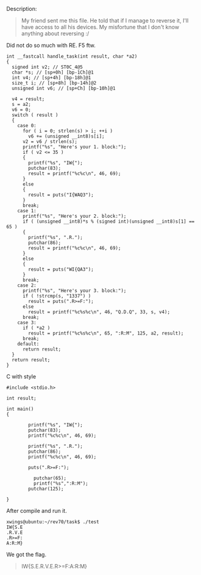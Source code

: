 Description:

> My friend sent me this file. He told that if I manage to reverse it, I'll have access to all his devices. My misfortune that I don't know anything about reversing :/

Did not do so much with RE. F5 ftw.

```
int __fastcall handle_task(int result, char *a2)
{
  signed int v2; // ST0C_4@5
  char *s; // [sp+0h] [bp-1Ch]@1
  int v4; // [sp+4h] [bp-18h]@1
  size_t i; // [sp+8h] [bp-14h]@2
  unsigned int v6; // [sp+Ch] [bp-10h]@1

  v4 = result;
  s = a2;
  v6 = 0;
  switch ( result )
  {
    case 0:
      for ( i = 0; strlen(s) > i; ++i )
        v6 += (unsigned __int8)s[i];
      v2 = v6 / strlen(s);
      printf("%s", "Here's your 1. block:");
      if ( v2 <= 35 )
      {
        printf("%s", "IW{");
        putchar(83);
        result = printf("%c%c\n", 46, 69);
      }
      else
      {
        result = puts("I{WAQ3");
      }
      break;
    case 1:
      printf("%s", "Here's your 2. block:");
      if ( (unsigned __int8)*s % (signed int)(unsigned __int8)s[1] == 65 )
      {
        printf("%s", ".R.");
        putchar(86);
        result = printf("%c%c\n", 46, 69);
      }
      else
      {
        result = puts("WI{QA3");
      }
      break;
    case 2:
      printf("%s", "Here's your 3. block:");
      if ( !strcmp(s, "1337") )
        result = puts(".R>=F:");
      else
        result = printf("%c%s%c\n", 46, "Q.D.Q", 33, s, v4);
      break;
    case 3:
      if ( *a2 )
        result = printf("%c%s%c\n", 65, ":R:M", 125, a2, result);
      break;
    default:
      return result;
  }
  return result;
}

```
C with style

```
#include <stdio.h>

int result;

int main()
{

        printf("%s", "IW{");
        putchar(83);
        printf("%c%c\n", 46, 69);

        printf("%s", ".R.");
        putchar(86);
        printf("%c%c\n", 46, 69);

        puts(".R>=F:");

	      putchar(65);
	      printf("%s",":R:M");
        putchar(125);

}

```

After compile and run it.

```
xwings@ubuntu:~/rev70/task$ ./test
IW{S.E
.R.V.E
.R>=F:
A:R:M}
```

We got the flag.

> IW{S.E.R.V.E.R>=F:A:R:M}
